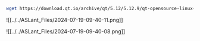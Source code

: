 ```sh
wget https://download.qt.io/archive/qt/5.12/5.12.9/qt-opensource-linux-x64-5.12.9.run
```



![[../../ASLant_Files/2024-07-19-09-40-11.png]]

![[../../ASLant_Files/2024-07-19-09-40-08.png]]